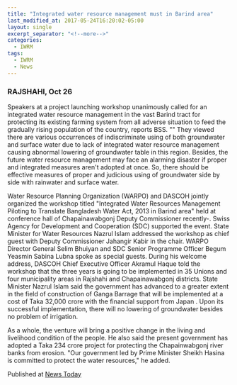```yaml
---
title: "Integrated water resource management must in Barind area"
last_modified_at: 2017-05-24T16:20:02-05:00
layout: single
excerpt_separator: "<!--more-->"
categories:
  - IWRM
tags:
  - IWRM
  - News
---
```

### RAJSHAHI, Oct 26
Speakers at a project launching workshop unanimously called for an integrated water resource management in the vast Barind tract for protecting its existing farming system from all adverse situation to feed the gradually rising population of the country, reports BSS. 
"<!--more-->"
They viewed there are various occurrences of indiscriminate using of both groundwater and surface water due to lack of integrated water resource management causing abnormal lowering of groundwater table in this region. Besides, the future water resource management may face an alarming disaster if proper and integrated measures aren't adopted at once. So, there should be effective measures of proper and judicious using of groundwater side by side with rainwater and surface water. 

Water Resource Planning Organization (WARPO) and DASCOH jointly organized the workshop titled "Integrated Water Resources Management Piloting to Translate Bangladesh Water Act, 2013 in Barind area" held at conference hall of Chapainawabgonj Deputy Commissioner recently-. Swiss Agency for Development and Cooperation (SDC) supported the event. State Minister for Water Resources Nazrul Islam addressed the workshop as chief guest with Deputy Commissioner Jahangir Kabir in the chair. WARPO Director General Selim Bhuiyan and SDC Senior Programme Officer Begum Yeasmin Sabina Lubna spoke as special guests. During his welcome address, DASCOH Chief Executive Officer Akramul Haque told the workshop that the three years is going to be implemented in 35 Unions and four municipality areas in Rajshahi and Chapainawabgonj districts. State Minister Nazrul Islam said the government has advanced to a greater extent in the field of construction of Ganga Barrage that will be implemented at a cost of Taka 32,000 crore with the financial support from Japan . Upon its successful implementation, there will no lowering of groundwater besides no problem of irrigation. 

As a whole, the venture will bring a positive change in the living and livelihood condition of the people. He also said the present government has adopted a Taka 234 crore project for protecting the Chapainwabgonj river banks from erosion. "Our government led by Prime Minister Sheikh Hasina is committed to protect the water resources," he added.

Published at [News Today](http://www.newstoday.com.bd/index.php?option=details&amp;news_id=2393047&amp;date=2014-10-27/) 